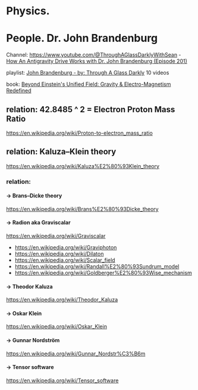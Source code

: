 # Physics.

# People. Dr. John Brandenburg
Channel: https://www.youtube.com/@ThroughAGlassDarklyWithSean - [How An Antigravity Drive Works with Dr. John Brandenburg (Episode 201)](https://youtu.be/U_ybjj6Awms)

playlist: [John Brandenburg - by: Through A Glass Darkly](https://www.youtube.com/playlist?list=PLE9XS-jLGjZZc3UeL3jIEHZSKRY9ItPht) 10 videos

book: [Beyond Einstein's Unified Field: Gravity & Electro-Magnetism Redefined](https://www.amazon.com/Beyond-Einsteins-Unified-Field-Electro-Magnetism/dp/1935487426)

## relation: 42.8485 ^ 2 = Electron Proton Mass Ratio
https://en.wikipedia.org/wiki/Proton-to-electron_mass_ratio

## relation: Kaluza–Klein theory
https://en.wikipedia.org/wiki/Kaluza%E2%80%93Klein_theory

### relation:
#### -> Brans–Dicke theory
https://en.wikipedia.org/wiki/Brans%E2%80%93Dicke_theory

#### -> Radion aka Graviscalar
https://en.wikipedia.org/wiki/Graviscalar
- https://en.wikipedia.org/wiki/Graviphoton
- https://en.wikipedia.org/wiki/Dilaton
- https://en.wikipedia.org/wiki/Scalar_field
- https://en.wikipedia.org/wiki/Randall%E2%80%93Sundrum_model
- https://en.wikipedia.org/wiki/Goldberger%E2%80%93Wise_mechanism

#### -> Theodor Kaluza
https://en.wikipedia.org/wiki/Theodor_Kaluza

#### -> Oskar Klein
https://en.wikipedia.org/wiki/Oskar_Klein

#### -> Gunnar Nordström
https://en.wikipedia.org/wiki/Gunnar_Nordstr%C3%B6m

#### -> Tensor software
https://en.wikipedia.org/wiki/Tensor_software
